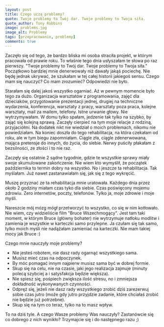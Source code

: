 ```yaml
---
layout: post
title: Czego uczą problemy?
quote: Twoje problemy to Twój dar. Twoje problemy to Twoja siła.
quote_author: Tony Robbins
image: problems.jpg
image_alt: Problemy
tags: [przepracowanie, problemy]
comments: true
---
```


Zaczęło się od tego, że bardzo bliska mi osoba straciła projekt, w którym pracowała od prawie roku. To właśnie tego dnia usłyszałam te słowa po raz pierwszy. "Twoje problemy to Twój dar. Twoje problemy to Twoja siła." Początkowo bardziej mnie denerwowały niż dawały jakąś pociechę. Nie będę jednak ukrywać, że szukałam w tej całej historii jakiegoś sensu. Czego mam się nauczyć? Co mam zrozumieć? Odpowiedzi nie było.

Starałam się dalej jakoś wszystko ogarniać. Aż w pewnym momencie było tego za dużo. Organizacja warsztatów z programowania, zajęć dla dzieciaków, przygotowanie prezentacji jednej, drugiej na techniczne wydarzenia, konferencja, warsztaty z pracy, warsztaty poza praca, kolejne warsztaty, mail za mailem, telefony. Istne urwanie głowy. Nie wytrzymywałam. W domu tylko spałam, jedzenie tak tylko na szybko, by zająć się kolejną sprawą. Zaczęły cierpieć na tym moje relacje z rodziną, przyjaciółmi. Na dodatek nikt nie wiedział o moich problemach, nikomu nie powiedziałam. Na koniec doszła do tego rehabilitacja, na która czekałam od roku, ale w tym biegu zapomniałam. Ciągle zła, ciągle zdenerwowana, mająca pretensje do innych, do życia, do siebie. Nerwy puściły płakałam z bezsilności, ze złości i to nie raz.

Zaczęły się ostatnie 2 sądne tygodnie, gdzie te wszystkie sprawy miały swoje skumulowane zakończenie. Nie wiem kto wymyślił, że początek października to termin dobry na wszystko. No i jeszcze ta rehabilitacja. Tak myślałam. Już nawet zastanawiałam się, jak się z tego wykręcić.

Muszę przyznać ze ta rehabilitacja mnie uratowała. Każdego dnia przez około 2 godziny miałam czas tyko dla siebie. Czas poświęcony mojemu zdrowiu. Zero internetów, poczty, telefonów. Tylko ja, moje zdrowie i moje myśli.

Nareszcie mój mózg mógł przetworzyć to wszystko, co się w nim kotłowało. Nie wiem, czy widzieliście film "Bruce Wszechmogący". Jest tam taki moment, w którym Bruce (główny bohater) nie wytrzymuje natłoku modlitw i zamienia je wszystkie w karteczki samo przylepne. Ja czułam się tak samo, tylko moich myśli nie nadążałam zamieniać na karteczki. Nie mam takiej mocy jak Bruce :)

Czego mnie nauczyły moje problemy?

<ul>
  <li>Nie jesteś robotem, nie dasz rady ogarnąć wszystkiego sama.</li>
  <li>Musisz mieć czas na odpoczynek.</li>
  <li>By móc pomagać innym najpierw musisz sama być w dobrej formie.</li>
  <li>Skup się na celu, nie na czasie, jaki jego realizacja zajmuje (minuty polecą szybciej a i satysfakcja będzie większa).</li>
  <li>Nie spiesz się, pośpiech zwiększa ilość stresu, no i zmniejsza dokładność wykonywanych czynności.</li>
  <li>Odpręż się, jeżeli nie dasz rady wszystkiego zrobić dziś zarezerwuj sobie czas jutro (może gdy jutro przyjdzie zadanie, które chciałaś zrobić nie będzie już potrzebne).</li>
  <li>Skup się na tym co teraz, tylko na to masz wpływ.</li>
</ul>

To na dziś tyle. A czego Wasze problemy Was nauczyły? Zastanówcie się co dobrego z nich wynikło? Trzymajcie się i do następnego razu ;)
